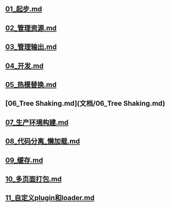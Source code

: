 ## [01_起步.md](文档/01_起步.md)
## [02_管理资源.md](文档/02_管理资源.md)
## [03_管理输出.md](文档/03_管理输出.md)
## [04_开发.md](文档/04_开发.md)
## [05_热模替换.md](文档/05_热模替换.md)
## [06_Tree Shaking.md](文档/06_Tree Shaking.md)
## [07_生产环境构建.md](文档/07_生产环境构建.md)
## [08_代码分离_懒加载.md](文档/08_代码分离_懒加载.md)
## [09_缓存.md](文档/09_缓存.md)
## [10_多页面打包.md](文档/10_多页面打包.md)
## [11_自定义plugin和loader.md](文档/11_自定义plugin和loader.md)